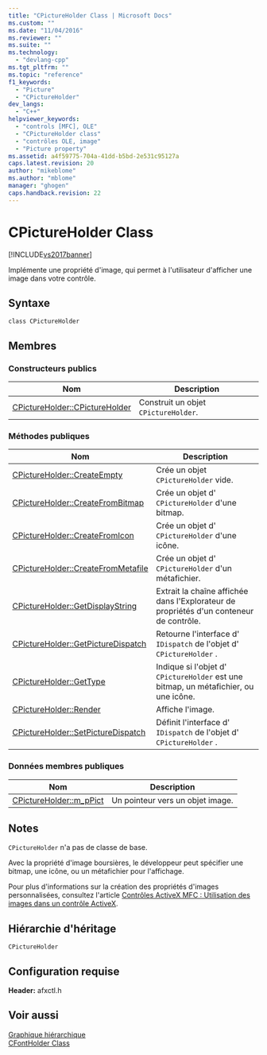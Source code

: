 ```yaml
---
title: "CPictureHolder Class | Microsoft Docs"
ms.custom: ""
ms.date: "11/04/2016"
ms.reviewer: ""
ms.suite: ""
ms.technology: 
  - "devlang-cpp"
ms.tgt_pltfrm: ""
ms.topic: "reference"
f1_keywords: 
  - "Picture"
  - "CPictureHolder"
dev_langs: 
  - "C++"
helpviewer_keywords: 
  - "controls [MFC], OLE"
  - "CPictureHolder class"
  - "contrôles OLE, image"
  - "Picture property"
ms.assetid: a4f59775-704a-41dd-b5bd-2e531c95127a
caps.latest.revision: 20
author: "mikeblome"
ms.author: "mblome"
manager: "ghogen"
caps.handback.revision: 22
---
```

# CPictureHolder Class
[!INCLUDE[vs2017banner](../../assembler/inline/includes/vs2017banner.md)]

Implémente une propriété d'image, qui permet à l'utilisateur d'afficher une image dans votre contrôle.  
  
## Syntaxe  
  
```  
class CPictureHolder  
```  
  
## Membres  
  
### Constructeurs publics  
  
|Nom|Description|  
|---------|-----------------|  
|[CPictureHolder::CPictureHolder](../Topic/CPictureHolder::CPictureHolder.md)|Construit un objet `CPictureHolder`.|  
  
### Méthodes publiques  
  
|Nom|Description|  
|---------|-----------------|  
|[CPictureHolder::CreateEmpty](../Topic/CPictureHolder::CreateEmpty.md)|Crée un objet `CPictureHolder` vide.|  
|[CPictureHolder::CreateFromBitmap](../Topic/CPictureHolder::CreateFromBitmap.md)|Crée un objet d' `CPictureHolder` d'une bitmap.|  
|[CPictureHolder::CreateFromIcon](../Topic/CPictureHolder::CreateFromIcon.md)|Crée un objet d' `CPictureHolder` d'une icône.|  
|[CPictureHolder::CreateFromMetafile](../Topic/CPictureHolder::CreateFromMetafile.md)|Crée un objet d' `CPictureHolder` d'un métafichier.|  
|[CPictureHolder::GetDisplayString](../Topic/CPictureHolder::GetDisplayString.md)|Extrait la chaîne affichée dans l'Explorateur de propriétés d'un conteneur de contrôle.|  
|[CPictureHolder::GetPictureDispatch](../Topic/CPictureHolder::GetPictureDispatch.md)|Retourne l'interface d' `IDispatch` de l'objet d' `CPictureHolder` .|  
|[CPictureHolder::GetType](../Topic/CPictureHolder::GetType.md)|Indique si l'objet d' `CPictureHolder` est une bitmap, un métafichier, ou une icône.|  
|[CPictureHolder::Render](../Topic/CPictureHolder::Render.md)|Affiche l'image.|  
|[CPictureHolder::SetPictureDispatch](../Topic/CPictureHolder::SetPictureDispatch.md)|Définit l'interface d' `IDispatch` de l'objet d' `CPictureHolder` .|  
  
### Données membres publiques  
  
|Nom|Description|  
|---------|-----------------|  
|[CPictureHolder::m\_pPict](../Topic/CPictureHolder::m_pPict.md)|Un pointeur vers un objet image.|  
  
## Notes  
 `CPictureHolder` n'a pas de classe de base.  
  
 Avec la propriété d'image boursières, le développeur peut spécifier une bitmap, une icône, ou un métafichier pour l'affichage.  
  
 Pour plus d'informations sur la création des propriétés d'images personnalisées, consultez l'article [Contrôles ActiveX MFC : Utilisation des images dans un contrôle ActiveX](../../mfc/mfc-activex-controls-using-pictures-in-an-activex-control.md).  
  
## Hiérarchie d'héritage  
 `CPictureHolder`  
  
## Configuration requise  
 **Header:** afxctl.h  
  
## Voir aussi  
 [Graphique hiérarchique](../../mfc/hierarchy-chart.md)   
 [CFontHolder Class](../../mfc/reference/cfontholder-class.md)